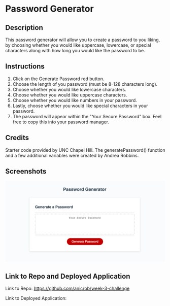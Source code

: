 # Password Generator

## Description
This password generator will allow you to create a password to you liking, by choosing whether you would like uppercase, lowercase, or special characters along with how long you would like the password to be. 
## Instructions 
1. Click on the Generate Password red button.
2. Choose the length of you password (must be 8-128 characters long).
3. Choose whether you would like lowercase characters.
4. Choose whether you would like uppercase characters.
5. Choose whether you would like numbers in your password.
6. Lastly, choose whether you would like special characters in your password.
7. The password will appear within the "Your Secure Password" box. Feel free to copy this into your password manager.
## Credits
Starter code provided by UNC Chapel Hill. The generatePassword() function and a few additional variables were created by Andrea Robbins.
## Screenshots
![Screenshot](./assets/pw-generator-screenshot.png)
## Link to Repo and Deployed Application
Link to Repo: https://github.com/anicrob/week-3-challenge

Link to Deployed Application: 